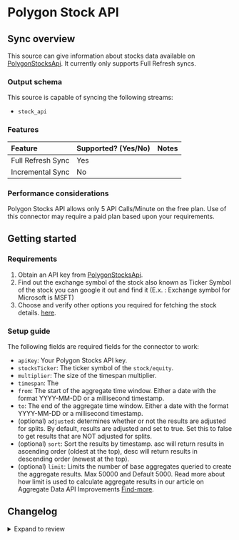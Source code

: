 # Polygon Stock API

## Sync overview

This source can give information about stocks data available on
[PolygonStocksApi](https://polygon.io). It currently only supports Full Refresh
syncs.

### Output schema

This source is capable of syncing the following streams:

- `stock_api`

### Features

| Feature           | Supported? \(Yes/No\) | Notes |
| :---------------- | :-------------------- | :---- |
| Full Refresh Sync | Yes                   |       |
| Incremental Sync  | No                    |       |

### Performance considerations

Polygon Stocks API allows only 5 API Calls/Minute on the free plan. Use of this connector
may require a paid plan based upon your requirements.

## Getting started

### Requirements

1. Obtain an API key from [PolygonStocksApi](https://polygon.io).
2. Find out the exchange symbol of the stock also known as Ticker Symbol of the stock you can google it out and find it (E.x. : Exchange symbol for Microsoft is MSFT)
3. Choose and verify other options you required for fetching the stock details. [here](https://polygon.io/docs/stocks/get_v2_aggs_ticker__stocksticker__range__multiplier___timespan___from___to).

### Setup guide

The following fields are required fields for the connector to work:

- `apiKey`: Your Polygon Stocks API key.
- `stocksTicker`: The ticker symbol of the `stock/equity`.
- `multiplier`: The size of the timespan multiplier.
- `timespan`: The
- `from`: The start of the aggregate time window. Either a date with the format YYYY-MM-DD or a millisecond timestamp.
- `to`: The end of the aggregate time window. Either a date with the format YYYY-MM-DD or a millisecond timestamp.
- (optional) `adjusted`: determines whether or not the results are adjusted for splits. By default, results are adjusted and set to true. Set this to false to get results that are NOT adjusted for splits.
- (optional) `sort`: Sort the results by timestamp. asc will return results in ascending order (oldest at the top), desc will return results in descending order (newest at the top).
- (optional) `limit`: Limits the number of base aggregates queried to create the aggregate results. Max 50000 and Default 5000. Read more about how limit is used to calculate aggregate results in our article on Aggregate Data API Improvements [Find-more](https://polygon.io/blog/aggs-api-updates/).

## Changelog

<details>
  <summary>Expand to review</summary>

| Version | Date       | Pull Request                                             | Subject                                                                         |
| :------ | :--------- | :------------------------------------------------------- | :------------------------------------------------------------------------------ |
| 0.2.28 | 2025-07-19 | [63387](https://github.com/airbytehq/airbyte/pull/63387) | Update dependencies |
| 0.2.27 | 2025-07-12 | [63220](https://github.com/airbytehq/airbyte/pull/63220) | Update dependencies |
| 0.2.26 | 2025-07-05 | [62603](https://github.com/airbytehq/airbyte/pull/62603) | Update dependencies |
| 0.2.25 | 2025-06-28 | [62299](https://github.com/airbytehq/airbyte/pull/62299) | Update dependencies |
| 0.2.24 | 2025-06-21 | [61026](https://github.com/airbytehq/airbyte/pull/61026) | Update dependencies |
| 0.2.23 | 2025-05-24 | [60573](https://github.com/airbytehq/airbyte/pull/60573) | Update dependencies |
| 0.2.22 | 2025-05-10 | [60127](https://github.com/airbytehq/airbyte/pull/60127) | Update dependencies |
| 0.2.21 | 2025-05-03 | [59474](https://github.com/airbytehq/airbyte/pull/59474) | Update dependencies |
| 0.2.20 | 2025-04-27 | [59075](https://github.com/airbytehq/airbyte/pull/59075) | Update dependencies |
| 0.2.19 | 2025-04-19 | [58498](https://github.com/airbytehq/airbyte/pull/58498) | Update dependencies |
| 0.2.18 | 2025-04-12 | [57866](https://github.com/airbytehq/airbyte/pull/57866) | Update dependencies |
| 0.2.17 | 2025-04-05 | [57363](https://github.com/airbytehq/airbyte/pull/57363) | Update dependencies |
| 0.2.16 | 2025-03-29 | [56783](https://github.com/airbytehq/airbyte/pull/56783) | Update dependencies |
| 0.2.15 | 2025-03-22 | [56188](https://github.com/airbytehq/airbyte/pull/56188) | Update dependencies |
| 0.2.14 | 2025-03-08 | [55058](https://github.com/airbytehq/airbyte/pull/55058) | Update dependencies |
| 0.2.13 | 2025-02-23 | [53996](https://github.com/airbytehq/airbyte/pull/53996) | Update dependencies |
| 0.2.12 | 2025-02-08 | [53458](https://github.com/airbytehq/airbyte/pull/53458) | Update dependencies |
| 0.2.11 | 2025-02-01 | [52981](https://github.com/airbytehq/airbyte/pull/52981) | Update dependencies |
| 0.2.10 | 2025-01-25 | [52508](https://github.com/airbytehq/airbyte/pull/52508) | Update dependencies |
| 0.2.9 | 2025-01-18 | [51907](https://github.com/airbytehq/airbyte/pull/51907) | Update dependencies |
| 0.2.8 | 2025-01-11 | [51327](https://github.com/airbytehq/airbyte/pull/51327) | Update dependencies |
| 0.2.7 | 2024-12-28 | [50732](https://github.com/airbytehq/airbyte/pull/50732) | Update dependencies |
| 0.2.6 | 2024-12-21 | [50283](https://github.com/airbytehq/airbyte/pull/50283) | Update dependencies |
| 0.2.5 | 2024-12-14 | [49700](https://github.com/airbytehq/airbyte/pull/49700) | Update dependencies |
| 0.2.4 | 2024-12-12 | [49348](https://github.com/airbytehq/airbyte/pull/49348) | Update dependencies |
| 0.2.3 | 2024-12-11 | [48310](https://github.com/airbytehq/airbyte/pull/48310) | Starting with this version, the Docker image is now rootless. Please note that this and future versions will not be compatible with Airbyte versions earlier than 0.64 |
| 0.2.2 | 2024-10-29 | [47901](https://github.com/airbytehq/airbyte/pull/47901) | Update dependencies |
| 0.2.1 | 2024-10-28 | [47496](https://github.com/airbytehq/airbyte/pull/47496) | Update dependencies |
| 0.2.0 | 2024-08-19 | [44408](https://github.com/airbytehq/airbyte/pull/44408) | Refactor connector to manifest-only format |
| 0.1.17 | 2024-08-17 | [44245](https://github.com/airbytehq/airbyte/pull/44245) | Update dependencies |
| 0.1.16 | 2024-08-10 | [43526](https://github.com/airbytehq/airbyte/pull/43526) | Update dependencies |
| 0.1.15 | 2024-08-03 | [43062](https://github.com/airbytehq/airbyte/pull/43062) | Update dependencies |
| 0.1.14 | 2024-07-27 | [42771](https://github.com/airbytehq/airbyte/pull/42771) | Update dependencies |
| 0.1.13 | 2024-07-20 | [42317](https://github.com/airbytehq/airbyte/pull/42317) | Update dependencies |
| 0.1.12 | 2024-07-13 | [41897](https://github.com/airbytehq/airbyte/pull/41897) | Update dependencies |
| 0.1.11 | 2024-07-10 | [41391](https://github.com/airbytehq/airbyte/pull/41391) | Update dependencies |
| 0.1.10 | 2024-07-06 | [40912](https://github.com/airbytehq/airbyte/pull/40912) | Update dependencies |
| 0.1.9 | 2024-06-25 | [40360](https://github.com/airbytehq/airbyte/pull/40360) | Update dependencies |
| 0.1.8 | 2024-06-21 | [39938](https://github.com/airbytehq/airbyte/pull/39938) | Update dependencies |
| 0.1.7 | 2024-06-06 | [39302](https://github.com/airbytehq/airbyte/pull/39302) | [autopull] Upgrade base image to v1.2.2 |
| 0.1.6 | 2024-04-28 | [37230](https://github.com/airbytehq/airbyte/pull/37230) | Make connector compatible with Builder |
| 0.1.5 | 2024-04-19 | [37230](https://github.com/airbytehq/airbyte/pull/37230) | Updating to 0.80.0 CDK |
| 0.1.4 | 2024-04-18 | [37230](https://github.com/airbytehq/airbyte/pull/37230) | Manage dependencies with Poetry. |
| 0.1.3 | 2024-04-15 | [37230](https://github.com/airbytehq/airbyte/pull/37230) | Base image migration: remove Dockerfile and use the python-connector-base image |
| 0.1.2 | 2024-04-12 | [37230](https://github.com/airbytehq/airbyte/pull/37230) | schema descriptions |
| 0.1.1 | 2023-02-13 | [22908](https://github.com/airbytehq/airbyte/pull/22908) | Specified date formatting in specificatition |
| 0.1.0 | 2022-11-02 | [18842](https://github.com/airbytehq/airbyte/pull/18842) | New source |

</details>
